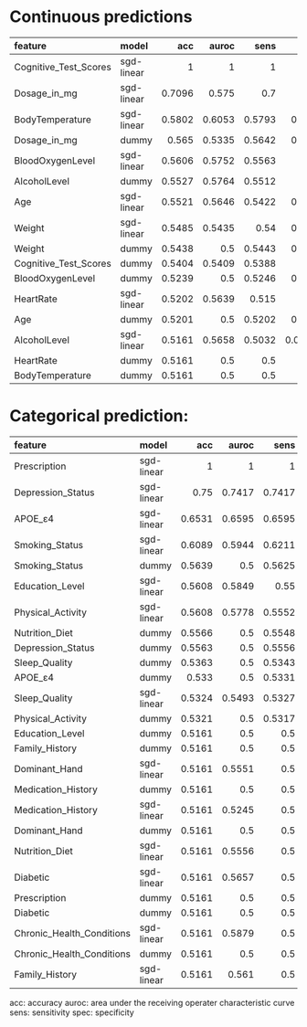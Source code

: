 # Continuous predictions

| feature               | model      |    acc |   auroc |   sens |    spec |     f1 |   bal_acc |
|:----------------------|:-----------|-------:|--------:|-------:|--------:|-------:|----------:|
| Cognitive_Test_Scores | sgd-linear | 1      |  1      | 1      | 1       | 1      |    1      |
| Dosage_in_mg          | sgd-linear | 0.7096 |  0.575  | 0.7    | 0.4     | 0.6752 |    0.7    |
| BodyTemperature       | sgd-linear | 0.5802 |  0.6053 | 0.5793 | 0.5583  | 0.5768 |    0.5793 |
| Dosage_in_mg          | dummy      | 0.565  |  0.5335 | 0.5642 | 0.5417  | 0.562  |    0.5642 |
| BloodOxygenLevel      | sgd-linear | 0.5606 |  0.5752 | 0.5563 | 0.4     | 0.5426 |    0.5563 |
| AlcoholLevel          | dummy      | 0.5527 |  0.5764 | 0.5512 | 0.5     | 0.5493 |    0.5512 |
| Age                   | sgd-linear | 0.5521 |  0.5646 | 0.5422 | 0.2417  | 0.4978 |    0.5422 |
| Weight                | sgd-linear | 0.5485 |  0.5435 | 0.54   | 0.2917  | 0.5031 |    0.54   |
| Weight                | dummy      | 0.5438 |  0.5    | 0.5443 | 0.5667  | 0.5425 |    0.5443 |
| Cognitive_Test_Scores | dummy      | 0.5404 |  0.5409 | 0.5388 | 0.5     | 0.5361 |    0.5388 |
| BloodOxygenLevel      | dummy      | 0.5239 |  0.5    | 0.5246 | 0.5583  | 0.5221 |    0.5246 |
| HeartRate             | sgd-linear | 0.5202 |  0.5639 | 0.515  | 0.325   | 0.4787 |    0.515  |
| Age                   | dummy      | 0.5201 |  0.5    | 0.5202 | 0.5417  | 0.5168 |    0.5202 |
| AlcoholLevel          | sgd-linear | 0.5161 |  0.5658 | 0.5032 | 0.08333 | 0.3746 |    0.5032 |
| HeartRate             | dummy      | 0.5161 |  0.5    | 0.5    | 0       | 0.3404 |    0.5    |
| BodyTemperature       | dummy      | 0.5161 |  0.5    | 0.5    | 0       | 0.3404 |    0.5    |

# Categorical prediction:

| feature                   | model      |    acc |   auroc |   sens |   spec |     f1 |   bal_acc |
|:--------------------------|:-----------|-------:|--------:|-------:|-------:|-------:|----------:|
| Prescription              | sgd-linear | 1      |  1      | 1      | 1      | 1      |    1      |
| Depression_Status         | sgd-linear | 0.75   |  0.7417 | 0.7417 | 0.4833 | 0.7258 |    0.7417 |
| APOE_ε4                   | sgd-linear | 0.6531 |  0.6595 | 0.6595 | 0.8583 | 0.6405 |    0.6595 |
| Smoking_Status            | sgd-linear | 0.6089 |  0.5944 | 0.6211 | 1      | 0.5473 |    0.6211 |
| Smoking_Status            | dummy      | 0.5639 |  0.5    | 0.5625 | 0.5417 | 0.5604 |    0.5625 |
| Education_Level           | sgd-linear | 0.5608 |  0.5849 | 0.55   | 0.2167 | 0.4971 |    0.55   |
| Physical_Activity         | sgd-linear | 0.5608 |  0.5778 | 0.5552 | 0.3833 | 0.5408 |    0.5552 |
| Nutrition_Diet            | dummy      | 0.5566 |  0.5    | 0.5548 | 0.5    | 0.5534 |    0.5548 |
| Depression_Status         | dummy      | 0.5563 |  0.5    | 0.5556 | 0.55   | 0.5543 |    0.5556 |
| Sleep_Quality             | dummy      | 0.5363 |  0.5    | 0.5343 | 0.4667 | 0.5329 |    0.5343 |
| APOE_ε4                   | dummy      | 0.533  |  0.5    | 0.5331 | 0.5333 | 0.5314 |    0.5331 |
| Sleep_Quality             | sgd-linear | 0.5324 |  0.5493 | 0.5327 | 0.5333 | 0.5308 |    0.5327 |
| Physical_Activity         | dummy      | 0.5321 |  0.5    | 0.5317 | 0.5167 | 0.5306 |    0.5317 |
| Education_Level           | dummy      | 0.5161 |  0.5    | 0.5    | 0      | 0.3404 |    0.5    |
| Family_History            | dummy      | 0.5161 |  0.5    | 0.5    | 0      | 0.3404 |    0.5    |
| Dominant_Hand             | sgd-linear | 0.5161 |  0.5551 | 0.5    | 0      | 0.3404 |    0.5    |
| Medication_History        | dummy      | 0.5161 |  0.5    | 0.5    | 0      | 0.3404 |    0.5    |
| Medication_History        | sgd-linear | 0.5161 |  0.5245 | 0.5    | 0      | 0.3404 |    0.5    |
| Dominant_Hand             | dummy      | 0.5161 |  0.5    | 0.5    | 0      | 0.3404 |    0.5    |
| Nutrition_Diet            | sgd-linear | 0.5161 |  0.5556 | 0.5    | 0      | 0.3404 |    0.5    |
| Diabetic                  | sgd-linear | 0.5161 |  0.5657 | 0.5    | 0      | 0.3404 |    0.5    |
| Prescription              | dummy      | 0.5161 |  0.5    | 0.5    | 0      | 0.3404 |    0.5    |
| Diabetic                  | dummy      | 0.5161 |  0.5    | 0.5    | 0      | 0.3404 |    0.5    |
| Chronic_Health_Conditions | sgd-linear | 0.5161 |  0.5879 | 0.5    | 0      | 0.3404 |    0.5    |
| Chronic_Health_Conditions | dummy      | 0.5161 |  0.5    | 0.5    | 0      | 0.3404 |    0.5    |
| Family_History            | sgd-linear | 0.5161 |  0.561  | 0.5    | 0      | 0.3404 |    0.5    |

acc: accuracy
auroc: area under the receiving operater characteristic curve
sens: sensitivity
spec: specificity
